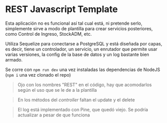 # REST Javascript Template

Esta aplicación no es funcional así tal cual está, ni pretende serlo, simplemente sirve a modo de plantilla para crear servicios posteriores, como Control de Ingreso, StockADM, etc.

Utiliza Sequelize para conectarse a PostgreSQL y está diseñada por capas, es decir, tiene un controlador, un servicio, un enrutador que permite usar varias versiones, la config de la base de datos y un log bastante bien armado.

Se corre con `npm run dev` una vez instaladas las dependencias de NodeJS (`npm i` una vez clonado el repo)

> Ojo con los nombres "REST" en el código, hay que acomodarlos según el uso que se le de a la plantilla

> En los métodos del *controller* faltan el update y el delete

> El log está implementado con Pine, que quedó viejo. Se podría actualizar a pesar de que funciona